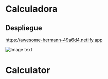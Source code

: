 # Calculadora

## Despliegue
https://awesome-hermann-49a6d4.netlify.app

![Image text](https://res.cloudinary.com/ohtico/image/upload/v1632105081/Victor/calculadora_yk6u74.png)
# Calculator
